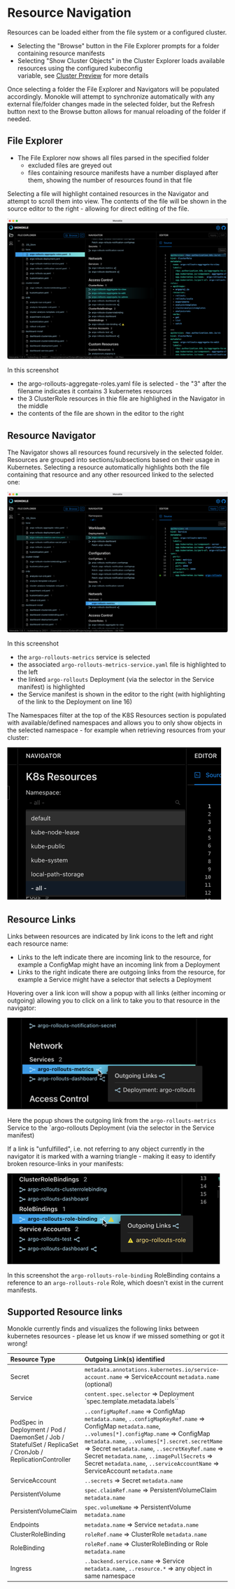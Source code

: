 # Resource Navigation

Resources can be loaded either from the file system or a configured cluster. 
- Selecting the "Browse" button in the File Explorer prompts for a folder containing resource manifests
- Selecting "Show Cluster Objects" in the Cluster Explorer loads available resources using the configured kubeconfig  
  variable, see [Cluster Preview](cluster-integration.md) for more details

Once selecting a folder the File Explorer and Navigators will be populated accordingly. Monokle will attempt to synchronize 
automatically with any external file/folder changes made in the selected folder, but the Refresh button next to the Browse button
allows for manual reloading of the folder if needed.

## File Explorer

- The File Explorer now shows all files parsed in the specified folder
  - excluded files are greyed out
  - files containing resource manifests have a number displayed after them, showing the number of 
    resources found in that file

Selecting a file will highlight contained resources in the Navigator and attempt to scroll them into view. The contents of the 
file will be shown in the source editor to the right - allowing for direct editing of the file.

![File Explorer Navigation](img/resource-navigation-2.png)

In this screenshot
- the argo-rollouts-aggregate-roles.yaml file is selected - the "3" after the filename indicates it contains 3 kubernetes resources
- the 3 ClusterRole resources in thie file are highlighed in the Navigator in the middle
- the contents of the file are shown in the editor to the right

## Resource Navigator

The Navigator shows all resources found recursively in the selected folder. Resources are grouped into sections/subsections based
on their usage in Kubernetes. Selecting a resource automatically highlights both the file containing that resource and
any other resourced linked to the selected one:

![Resource Navigation](img/resource-navigation-1.png)

In this screenshot 
- the `argo-rollouts-metrics` service is selected
- the associated `argo-rollouts-metrics-service.yaml` file is highlighted to the left
- the linked `argo-rollouts` Deployment (via the selector in the Service manifest) is highlighted 
- the Service manifest is shown in the editor to the right (with highlighting of the link to the Deployment on line 16)

The Namespaces filter at the top of the K8S Resources section is populated with available/defined namespaces and 
allows you to only show objects in the selected namespace - for example when retrieving resources from your cluster:

![Namespace Filter](img/namespace-filter.png)

## Resource Links

Links between resources are indicated by link icons to the left and right each resource name:
- Links to the left indicate there are incoming link to the resource, for example a ConfigMap might
  have an incoming link from a Deployment
- Links to the right indicate there are outgoing links from the resource, for example a Service might have a
  selector that selects a Deployment

Hovering over a link icon will show a popup with all links (either incoming or outgoing) allowing you to click on 
a link to take you to that resource in the navigator:

![Resource Links Popup](img/resource-links-popup.png)

Here the popup shows the outgoing link from the `argo-rollouts-metrics` Service to the `argo-rollouts Deployment 
(via the selector in the Service manifest)

If a link is "unfulfilled", i.e. not referring to any object currently in the navigator it is marked with a warning 
triangle - making it easy to identify broken resource-links in your manifests:

![Resource Navigator Broken Links](img/navigator-broken-links.png)

In this screenshot the `argo-rollouts-role-binding` RoleBinding contains a reference to an `argo-rollouts-role` Role, which
doesn't exist in the current manifests.

## Supported Resource links

Monokle currently finds and visualizes the following links between kubernetes resources - please let us know if
we missed something or got it wrong!

| Resource Type | Outgoing Link(s) identified |
|:-------------|:---------------------------|
| Secret | `metadata.annotations.kubernetes.io/service-account.name` => ServiceAccount `metadata.name` (optional)
| Service |  `content.spec.selector` =>  Deployment `spec.template.metadata.labels``
| PodSpec in Deployment / Pod / DaemonSet / Job / StatefulSet / ReplicaSet / CronJob / ReplicationController |  `..configMapRef.name` => ConfigMap `metadata.name`, `..configMapKeyRef.name` => ConfigMap `metadata.name`, `..volumes[*].configMap.name` => ConfigMap `metadata.name`, `..volumes[*].secret.secretMame` => Secret `metadata.name`, `..secretKeyRef.name` => Secret `metadata.name`, `..imagePullSecrets` => Secret `metadata.name`, `..serviceAccountName` => ServiceAccount `metadata.name` 
| ServiceAccount | `..secrets` => Secret `metadata.name` 
| PersistentVolume | `spec.claimRef.name` => PersistentVolumeClaim `metadata.name`
| PersistentVolumeClaim| `spec.volumeName` => PersistentVolume `metadata.name`
| Endpoints| `metadata.name`  => Service `metadata.name`
| ClusterRoleBinding| `roleRef.name` => ClusterRole `metadata.name`
| RoleBinding| `roleRef.name` => ClusterRoleBinding or Role `metadata.name`
| Ingress| `..backend.service.name` => Service `metadata.name`, `..resource.*` => any object in same namespace





